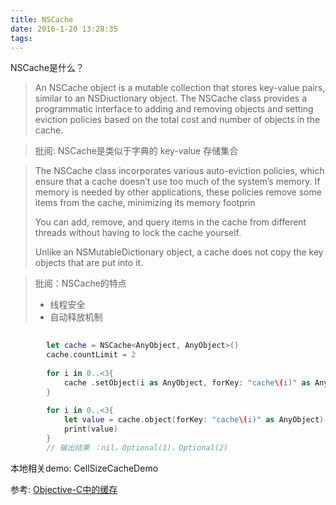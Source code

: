 ```yaml
---
title: NSCache
date: 2016-1-20 13:28:35
tags:
---
```


NSCache是什么？

> An NSCache object is a mutable  collection that stores key-value pairs, similar to an NSDiuctionary object. The NSCache class provides a programmatic interface to adding and removing objects and setting eviction policies based on the total cost and number of objects in the cache.

> 批阅: NSCache是类似于字典的 key-value 存储集合

> The NSCache class incorporates various auto-eviction policies, which ensure that a cache doesn’t use too much of the system’s memory. If memory is needed by other applications, these policies remove some items from the cache, minimizing its memory footprin
>
> You can add, remove, and query items in the cache from different threads without having to lock the cache yourself.
>
> Unlike an NSMutableDictionary object, a cache does not copy the key objects that are put into it.

> 批阅：NSCache的特点
>
> - 线程安全
> - 自动释放机制



```swift
        
        let cache = NSCache<AnyObject, AnyObject>()
        cache.countLimit = 2
        
        for i in 0..<3{
            cache .setObject(i as AnyObject, forKey: "cache\(i)" as AnyObject)  
        }
     
        for i in 0..<3{
            let value = cache.object(forKey: "cache\(i)" as AnyObject)
            print(value)
        }
        // 输出结果 ：nil，Optional(1)，Optional(2)
```





本地相关demo:  CellSizeCacheDemo

参考: [Objective-C中的缓存](http://www.15yan.com/story/45toOUzFGlr/)

